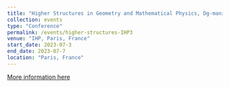 ```yaml
---
title: "Higher Structures in Geometry and Mathematical Physics, Dg-manifolds in Geometry and Physics"
collection: events
type: "Conference"
permalink: /events/higher-structures-IHP3
venue: "IHP, Paris, France"
start_date: 2023-07-3
end_date: 2023-07-7
location: "Paris, France"
---
```


[More information here](https://indico.math.cnrs.fr/event/7885/)

